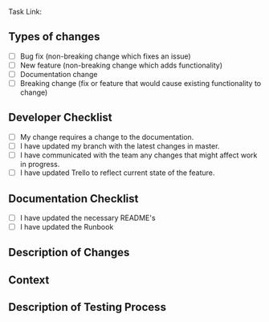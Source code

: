 <!-- Plase update the GitHub commit summary with a 1-line <80 char desc -->
Task Link: <!-- Provide link to Trello card/GitHub Issue/etc -->
## Types of changes
<!--- What types of changes does your code introduce? Put an `x` in all the boxes that apply: -->
- [ ] Bug fix (non-breaking change which fixes an issue)
- [ ] New feature (non-breaking change which adds functionality)
- [ ] Documentation change
- [ ] Breaking change (fix or feature that would cause existing functionality to change)

## Developer Checklist
- [ ] My change requires a change to the documentation.
- [ ] I have updated my branch with the latest changes in master.
- [ ] I have communicated with the team any changes that might affect work in progress. 
- [ ] I have updated Trello to reflect current state of the feature. 

## Documentation Checklist
- [ ] I have updated the necessary README's
- [ ] I have updated the Runbook

## Description of Changes

<!-- Describe the proposed changes -->

## Context

<!-- Ensure your commit is in compliance with there standards here: https://github.com/Flux7Labs/flux7-wiki/wiki/Flux7-Development-Standards  -->

## Description of Testing Process

<!-- How the changes were tested ( this can be a unit test or a functional test depending on the changes ) -->
